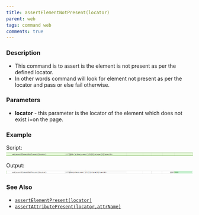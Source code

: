 ```yaml
---
title: assertElementNotPresent(locator)
parent: web
tags: command web
comments: true
---
```


### Description

- This command is to assert is the element is not present as per the defined locator.
- In other words command will look for element not present as per the locator and pass or else fail otherwise.

### Parameters

- **locator** - this parameter is the locator of the element which does not exist i=on the page.

### Example

Script:<br/>
![](image/assertElementNotPresent_01.png)

Output:<br/>
![](image/assertElementNotPresent_02.png)

### See Also

- [`assertElementPresent(locator)`](assertElementPresent(locator).html)
- [`assertAttributePresent(locator,attrName)`](assertAttributePresent(locator,attrName).html)